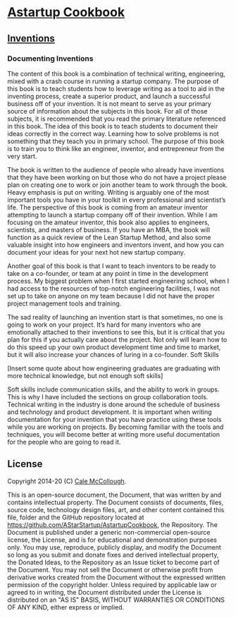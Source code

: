 # [Astartup Cookbook](../)

## [Inventions](./)

### Documenting Inventions

The content of this book is a combination of technical writing, engineering, mixed with a crash course in running a startup company. The purpose of this book is to teach students how to leverage writing as a tool to aid in the inventing process, create a superior product, and launch a successful business off of your invention. It is not meant to serve as your primary source of information about the subjects in this book. For all of those subjects, it is recommended that you read the primary literature referenced in this book. The idea of this book is to teach students to document their ideas correctly in the correct way. Learning how to solve problems is not something that they teach you in primary school. The purpose of this book is to train you to think like an engineer, inventor, and entrepreneur from the very start.

The book is written to the audience of people who already have inventions that they have been working on but those who do not have a project please plan on creating one to work or join another team to work through the book. Heavy emphasis is put on writing. Writing is arguably one of the most important tools you have in your toolkit in every professional and scientist’s life. The perspective of this book is coming from an amateur inventor attempting to launch a startup company off of their invention. While I am focusing on the amateur inventor, this book also applies to engineers, scientists, and masters of business. If you have an MBA, the book will function as a quick review of the Lean Startup Method, and also some valuable insight into how engineers and inventors invent, and how you can document your ideas for your next hot new startup company.

Another goal of this book is that I want to teach inventors to be ready to take on a co-founder, or team at any point in time in the development process. My biggest problem when I first started engineering school, when I had access to the resources of top-notch engineering facilities, I was not set up to take on anyone on my team because I did not have the proper project management tools and training.

The sad reality of launching an invention start is that sometimes, no one is going to work on your project. It’s hard for many inventors who are emotionally attached to their inventions to see this, but it is critical that you plan for this if you actually care about the project. Not only will learn how to do this speed up your own product development time and time to market, but it will also increase your chances of luring in a co-founder.
Soft Skills

[Insert some quote about how engineering graduates are graduating with more technical knowledge, but not enough soft skills]

Soft skills include communication skills, and the ability to work in groups. This is why I have included the sections on group collaboration tools. Technical writing in the industry is done around the schedule of business and technology and product development. It is important when writing documentation for your invention that you have practice using these tools while you are working on projects. By becoming familiar with the tools and techniques, you will become better at writing more useful documentation for the people who are going to read it.

## License

Copyright 2014-20 (C) [Cale McCollough](https://cookingwithcale.org).

This is an open-source document, the Document, that was written by and contains intellectual property. The Document consists of documents, files, source code, technology design files, art, and other content contained this file, folder and the GitHub repository located at <https://github.com/AStarStartup/AstartupCookbook>, the Repository. The Document is published under a generic non-commercial open-source license, the License, and is for educational and demonstration purposes only. You may use, reproduce, publicly display, and modify the Document so long as you submit and donate fixes and derived intellectual property, the Donated Ideas, to the Repository as an Issue ticket to become part of the Document. You may not sell the Document or otherwise profit from derivative works created from the Document without the expressed written permission of the copyright holder. Unless required by applicable law or agreed to in writing, the Document distributed under the License is distributed on an "AS IS" BASIS, WITHOUT WARRANTIES OR CONDITIONS OF ANY KIND, either express or implied.
